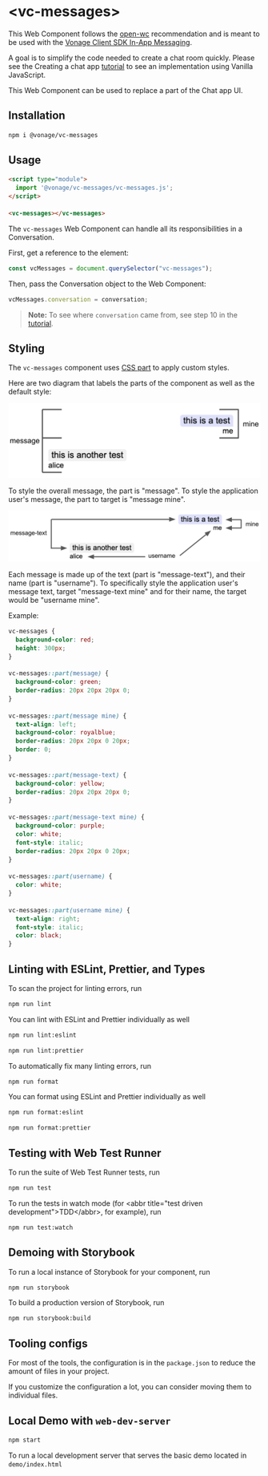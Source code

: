 # \<vc-messages>

This Web Component follows the [open-wc](https://github.com/open-wc/open-wc) recommendation and is meant to be used with the [Vonage Client SDK In-App Messaging](https://developer.nexmo.com/client-sdk/in-app-messaging/overview).

A goal is to simplify the code needed to create a chat room quickly. Please see the Creating a chat app [tutorial](https://developer.nexmo.com/client-sdk/tutorials/in-app-messaging/introduction/javascript) to see an implementation using Vanilla JavaScript.

This Web Component can be used to replace a part of the Chat app UI.

## Installation
```bash
npm i @vonage/vc-messages
```

## Usage
```html
<script type="module">
  import '@vonage/vc-messages/vc-messages.js';
</script>

<vc-messages></vc-messages>
```
The `vc-messages` Web Component can handle all its responsibilities in a Conversation.

First, get a reference to the element:
```js
const vcMessages = document.querySelector("vc-messages");
```

Then, pass the Conversation object to the Web Component:
```js
vcMessages.conversation = conversation;
```
> **Note:** To see where `conversation` came from, see step 10 in the [tutorial](https://developer.nexmo.com/client-sdk/tutorials/in-app-messaging/client-sdk/in-app-messaging/join-conversation/javascript).

## Styling
The `vc-messages` component uses [CSS part](https://developer.mozilla.org/en-US/docs/Web/CSS/::part) to apply custom styles.

Here are two diagram that labels the parts of the component as well as the default style:

![Diagram labeling the parts of the component](vc-messages-style-diagram-1.jpg "Diagram labeling the parts of the component")

To style the overall message, the part is "message". To style the application user's message, the part to target is "message mine".

![Diagram labeling the parts of the component](vc-messages-style-diagram-2.jpg "Diagram labeling the parts of the component")

Each message is made up of the text (part is "message-text"), and their name (part is "username"). To specifically style the application user's message text, target "message-text mine" and for their name, the target would be "username mine".

Example:
```css
vc-messages {
  background-color: red;
  height: 300px;
}

vc-messages::part(message) {
  background-color: green;
  border-radius: 20px 20px 20px 0;
}

vc-messages::part(message mine) {
  text-align: left;
  background-color: royalblue;
  border-radius: 20px 20px 0 20px;
  border: 0;
}

vc-messages::part(message-text) {
  background-color: yellow;
  border-radius: 20px 20px 20px 0;
}

vc-messages::part(message-text mine) {
  background-color: purple;
  color: white;
  font-style: italic;
  border-radius: 20px 20px 0 20px;
}

vc-messages::part(username) {
  color: white;
}

vc-messages::part(username mine) {
  text-align: right;
  font-style: italic;
  color: black;
}
```

## Linting with ESLint, Prettier, and Types
To scan the project for linting errors, run
```bash
npm run lint
```

You can lint with ESLint and Prettier individually as well
```bash
npm run lint:eslint
```
```bash
npm run lint:prettier
```

To automatically fix many linting errors, run
```bash
npm run format
```

You can format using ESLint and Prettier individually as well
```bash
npm run format:eslint
```
```bash
npm run format:prettier
```

## Testing with Web Test Runner
To run the suite of Web Test Runner tests, run
```bash
npm run test
```

To run the tests in watch mode (for &lt;abbr title=&#34;test driven development&#34;&gt;TDD&lt;/abbr&gt;, for example), run

```bash
npm run test:watch
```

## Demoing with Storybook
To run a local instance of Storybook for your component, run
```bash
npm run storybook
```

To build a production version of Storybook, run
```bash
npm run storybook:build
```


## Tooling configs

For most of the tools, the configuration is in the `package.json` to reduce the amount of files in your project.

If you customize the configuration a lot, you can consider moving them to individual files.

## Local Demo with `web-dev-server`
```bash
npm start
```
To run a local development server that serves the basic demo located in `demo/index.html`
